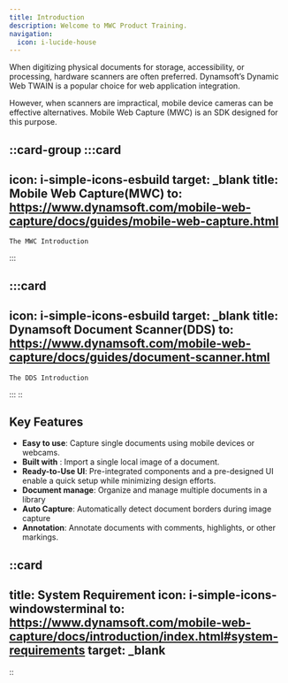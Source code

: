 ```yaml
---
title: Introduction
description: Welcome to MWC Product Training.
navigation:
  icon: i-lucide-house
---
```


When digitizing physical documents for storage, accessibility, or processing, hardware scanners are often preferred. Dynamsoft’s Dynamic Web TWAIN is a popular choice for web application integration.

However, when scanners are impractical, mobile device cameras can be effective alternatives. Mobile Web Capture (MWC) is an SDK designed for this purpose.

::card-group
  :::card
  ---
  icon: i-simple-icons-esbuild
  target: _blank
  title: Mobile Web Capture(MWC)
  to: https://www.dynamsoft.com/mobile-web-capture/docs/guides/mobile-web-capture.html
  ---
    The MWC Introduction
  :::

  :::card
  ---
  icon: i-simple-icons-esbuild
  target: _blank
  title: Dynamsoft Document Scanner(DDS)
  to: https://www.dynamsoft.com/mobile-web-capture/docs/guides/document-scanner.html
  ---
    The DDS Introduction
  :::
::

## Key Features

- **Easy to use**: Capture single documents using mobile devices or webcams.
- **Built with** : Import a single local image of a document.
- **Ready-to-Use UI**:  Pre-integrated components and a pre-designed UI enable a quick setup while minimizing design efforts.
- **Document manage**: Organize and manage multiple documents in a library	
- **Auto Capture**: Automatically detect document borders during image capture	
- **Annotation**: Annotate documents with comments, highlights, or other markings.

::card
---
title: System Requirement
icon: i-simple-icons-windowsterminal
to: https://www.dynamsoft.com/mobile-web-capture/docs/introduction/index.html#system-requirements
target: _blank
---
::